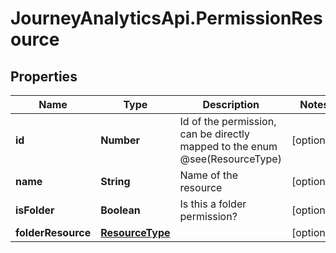 # JourneyAnalyticsApi.PermissionResource

## Properties

Name | Type | Description | Notes
------------ | ------------- | ------------- | -------------
**id** | **Number** | Id of the permission, can be directly mapped to the enum @see(ResourceType) | [optional] 
**name** | **String** | Name of the resource | [optional] 
**isFolder** | **Boolean** | Is this a folder permission? | [optional] 
**folderResource** | [**ResourceType**](ResourceType.md) |  | [optional] 


